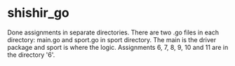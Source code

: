 # shishir_go
Done assignments in separate directories. There are two .go files in each directory: main.go and sport.go in sport directory. The main is the driver package and sport is where the logic. Assignments 6, 7, 8, 9, 10 and 11 are in the directory '6'.
